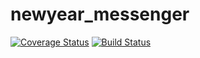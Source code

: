 # newyear_messenger
[![Coverage Status](https://coveralls.io/repos/github/Mr-emeka/newyear_messenger/badge.svg?branch=master)](https://coveralls.io/github/Mr-emeka/newyear_messenger?branch=master)
[![Build Status](https://travis-ci.org/Mr-emeka/newyear_messenger.svg?branch=master)](https://travis-ci.org/Mr-emeka/newyear_messenger)